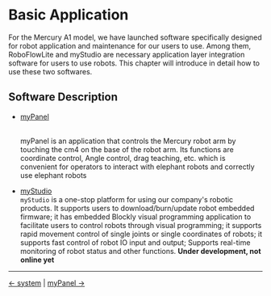 # Basic Application

For the Mercury A1 model, we have launched software specifically designed for robot application and maintenance for our users to use. Among them, RoboFlowLite and myStudio are necessary application layer integration software for users to use robots. This chapter will introduce in detail how to use these two softwares.

## Software Description

- [myPanel](./5.2.1-myPanel/README.md)

    <br>myPanel is an application that controls the Mercury robot arm by touching the cm4 on the base of the robot arm. Its functions are coordinate control, Angle control, drag teaching, etc. which is convenient for operators to interact with elephant robots and correctly use elephant robots
    <br>

- [myStudio](./5.2.2-mystudio/README.md)
    <br>`myStudio` is a one-stop platform for using our company's robotic products. It supports users to    download/burn/update robot embedded firmware; it has embedded Blockly visual programming application to facilitate users to control robots through visual programming; it supports rapid movement control of single joints or single coordinates of robots; it supports fast control of robot IO input and output; Supports real-time monitoring of robot status and other functions. **Under development, not online yet**

----
[← system](../5.1-SystemUsageInstructions/5.1-SystemUsageInstructions.md) | [myPanel →](./5.2.1-myPanel/README.md)
